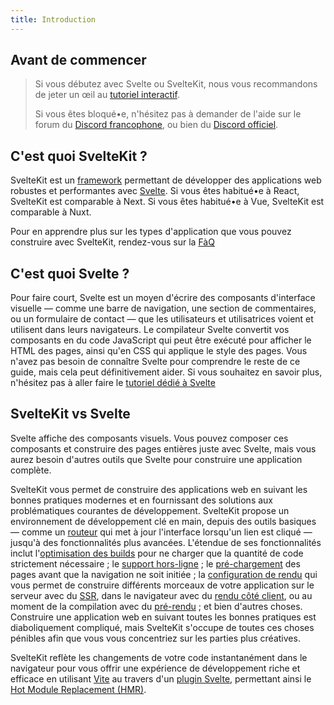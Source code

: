 ```yaml
---
title: Introduction
---
```


## Avant de commencer

> Si vous débutez avec Svelte ou SvelteKit, nous vous recommandons de jeter un œil au [tutoriel interactif](PUBLIC_LEARN_SITE_URL).
>
> Si vous êtes bloqué•e, n'hésitez pas à demander de l'aide sur le forum du [Discord francophone](PUBLIC_SVELTE_SITE_URL/chat), ou bien du [Discord officiel](https://svelte.dev/chat).

## C'est quoi SvelteKit ?

SvelteKit est un <span class="vo">[framework](PUBLIC_SVELTE_SITE_URL/docs/web#framework)</span> permettant de développer des applications web robustes et performantes avec [Svelte](PUBLIC_SVELTE_SITE_URL). Si vous êtes habitué•e à React, SvelteKit est comparable à Next. Si vous êtes habitué•e à Vue, SvelteKit est comparable à Nuxt.

Pour en apprendre plus sur les types d'application que vous pouvez construire avec SvelteKit, rendez-vous sur la [FàQ](/docs/faq#what-can-i-make-with-sveltekit)

## C'est quoi Svelte ?

Pour faire court, Svelte est un moyen d'écrire des composants d'interface visuelle — comme une barre de navigation, une section de commentaires, ou un formulaire de contact — que les utilisateurs et utilisatrices voient et utilisent dans leurs navigateurs. Le compilateur Svelte convertit vos composants en du code JavaScript qui peut être exécuté pour afficher le HTML des pages, ainsi qu'en CSS qui applique le style des pages. Vous n'avez pas besoin de connaître Svelte pour comprendre le reste de ce guide, mais cela peut définitivement aider. Si vous souhaitez en savoir plus, n'hésitez pas à aller faire le [tutoriel dédié à Svelte](PUBLIC_SVELTE_SITE_URL/tutorial)

## SvelteKit vs Svelte

Svelte affiche des composants visuels. Vous pouvez composer ces composants et construire des pages entières juste avec Svelte, mais vous aurez besoin d'autres outils que Svelte pour construire une application complète.

SvelteKit vous permet de construire des applications web en suivant les bonnes pratiques modernes et en fournissant des solutions aux problématiques courantes de développement. SvelteKit propose un environnement de développement clé en main, depuis des outils basiques — comme un [routeur](glossary#routing) qui met à jour l'interface lorsqu'un lien est cliqué — jusqu'à des fonctionnalités plus avancées. L'étendue de ses fonctionnalités inclut l'[optimisation des builds](https://vitejs.dev/guide/features.html#build-optimizations) pour ne charger que la quantité de code strictement nécessaire ; le [support hors-ligne](service-workers) ; le [pré-chargement](link-options#data-sveltekit-preload-data) des pages avant que la navigation ne soit initiée ; la [configuration de rendu](page-options) qui vous permet de construire différents morceaux de votre application sur le serveur avec du [SSR](glossary#ssr), dans le navigateur avec du [rendu côté client](glossary#csr), ou au moment de la compilation avec du [pré-rendu](glossary#prerendering) ; et bien d'autres choses. Construire une application web en suivant toutes les bonnes pratiques est diaboliquement compliqué, mais SvelteKit s'occupe de toutes ces choses pénibles afin que vous vous concentriez sur les parties plus créatives.

SvelteKit reflète les changements de votre code instantanément dans le navigateur pour vous offrir une expérience de développement riche et efficace en utilisant [Vite](https://vitejs.dev/) au travers d'un [plugin Svelte](https://github.com/sveltejs/vite-plugin-svelte), permettant ainsi le [Hot Module Replacement (HMR)](https://github.com/sveltejs/vite-plugin-svelte/blob/main/docs/config.md#hot).
